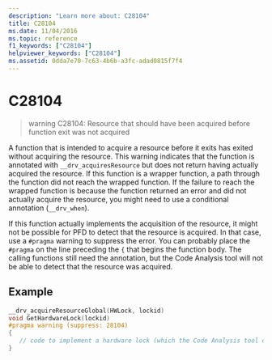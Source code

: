 ```yaml
---
description: "Learn more about: C28104"
title: C28104
ms.date: 11/04/2016
ms.topic: reference
f1_keywords: ["C28104"]
helpviewer_keywords: ["C28104"]
ms.assetid: 0dda7e70-7c63-4b6b-a3fc-adad0815f7f4
---
```

# C28104

> warning C28104: Resource that should have been acquired before function exit was not acquired

A function that is intended to acquire a resource before it exits has exited without acquiring the resource. This warning indicates that the function is annotated with `__drv_acquiresResource` but does not return having actually acquired the resource. If this function is a wrapper function, a path through the function did not reach the wrapped function. If the failure to reach the wrapped function is because the function returned an error and did not actually acquire the resource, you might need to use a conditional annotation (`__drv_when`).

If this function actually implements the acquisition of the resource, it might not be possible for PFD to detect that the resource is acquired. In that case, use a `#pragma` warning to suppress the error. You can probably place the `#pragma` on the line preceding the `{` that begins the function body. The calling functions still need the annotation, but the Code Analysis tool will not be able to detect that the resource was acquired.

## Example

```cpp
__drv_acquireResourceGlobal(HWLock, lockid)
void GetHardwareLock(lockid)
#pragma warning (suppress: 28104)
{
   // code to implement a hardware lock (which the Code Analysis tool can't recognize)
}
```
